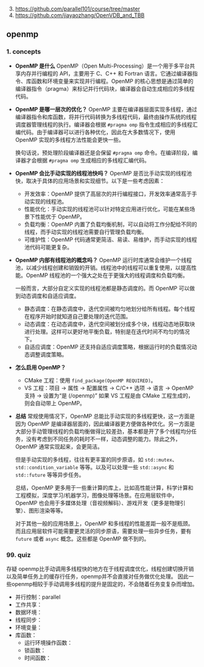   3. https://github.com/parallel101/course/tree/master
  4. https://github.com/jiayaozhang/OpenVDB_and_TBB

## openmp

### 1. concepts

* **OpenMP 是什么**
    OpenMP（Open Multi-Processing）是一个用于多平台共享内存并行编程的 API，主要用于 C、C++ 和 Fortran 语言。它通过编译器指令、库函数和环境变量来实现并行编程。OpenMP 的核心思想是通过简单的编译器指令（pragma）来标记并行代码块，编译器会自动生成相应的多线程代码。

* **OpenMP 是哪一层次的优化？**
    OpenMP 主要在编译器层面实现多线程，通过编译器指令和库函数，将并行代码转换为多线程代码，最终由操作系统的线程调度器管理线程的执行。编译器会根据 `#pragma omp` 指令生成相应的多线程汇编代码。由于编译器可以进行各种优化，因此在大多数情况下，使用 OpenMP 实现的多线程方法性能会更快一些。

    换句话说，预处理阶段编译器还是会保留 `#pragma omp` 命令。在编译阶段，编译器才会根据 `#pragma omp` 生成相应的多线程汇编代码。

* **OpenMP 会比手动实现的线程池快吗？**
    OpenMP 是否比手动实现的线程池快，取决于具体的应用场景和实现细节。以下是一些考虑因素：
    - 开发效率：OpenMP 提供了高层次的并行编程接口，开发效率通常高于手动实现的线程池。
    - 性能优化：手动实现的线程池可以针对特定应用进行优化，可能在某些场景下性能优于 OpenMP。
    - 负载均衡：OpenMP 内置了负载均衡机制，可以自动将工作分配给不同的线程，而手动实现的线程池需要自行管理负载均衡。
    - 可维护性：OpenMP 代码通常更简洁、易读、易维护，而手动实现的线程池代码可能更复杂。

* **OpenMP 内部有线程池的概念吗？**
    OpenMP 运行时库通常会维护一个线程池，以减少线程创建和销毁的开销。线程池中的线程可以重复使用，以提高性能。OpenMP 线程池的一个强大之处在于更强大的线程调度和负载均衡。

    一般而言，大部分自定义实现的线程池都是静态调度的。而 OpenMP 可以做到动态调度和自适应调度。

    - 静态调度：在静态调度中，迭代空间被均匀地划分给所有线程。每个线程在程序开始时就知道自己要处理的迭代范围。
    - 动态调度：在动态调度中，迭代空间被划分成多个块，线程动态地获取块进行处理。这样可以更好地平衡负载，特别是在迭代时间不均匀的情况下。
    - 自适应调度：OpenMP 还支持自适应调度策略，根据运行时的负载情况动态调整调度策略。

* **怎么启用 OpenMP？**
    - CMake 工程：使用 `find_package(OpenMP REQUIRED)`。
    - VS 工程：项目 -> 属性 -> 配置属性 -> C/C++ 选项 -> 语言 -> OpenMP 支持 -> 设置为“是 (/openmp)”
    如果 VS 工程是由 CMake 工程生成的，则会自动带上 OpenMP。

* **总结**
    常规使用情况下，OpenMP 总能比手动实现的多线程更快，这一方面是因为 OpenMP 是编译器层面的，因此编译器更方便做各种优化。另一方面是大部分手动管理线程的负载均衡做得比较差劲，基本都是开了多个线程均分任务，没有考虑到不同任务的耗时不一样，动态调整的能力。除此之外，OpenMP 通常实现起来，会更简洁。

    但是手动实现的多线程，往往有更丰富的同步原语，如 `std::mutex`、`std::condition_variable` 等等。以及可以处理一些 `std::async` 和 `std::future` 等等异步任务。

    总结，OpenMP 更多用于一些重计算的库上，比如高性能计算，科学计算和工程模拟，深度学习/机器学习，图像处理等场景。在应用层软件中，OpenMP 也会用于多媒体处理（音视频解码）、游戏开发（更多是物理引擎）、图形渲染等等。

    对于其他一般的应用场景上，OpenMP 和多线程的性能差距一般不是瓶颈。而且应用层软件可能需要更灵活的同步原语，需要处理一些异步任务，要有 `future` 或者 `async` 概念。这些都是 OpenMP 做不到的。

### 99. quiz
存疑
openmp比手动调用多线程快的地方在于线程调度优化，线程创建切换开销以及简单任务上的缓存行任务，openmp并不会直接对任务做优化处理。
因此一些openmp相较于手动调用多线程的提升是固定的，不会随着任务变复杂而增加。


* 并行控制：parallel
* 工作共享：
* 数据环境：
* 线程同步：
* 环境变量：
* 库函数：
    * 运行环境操作函数：
    * 锁函数：
    * 时间函数：